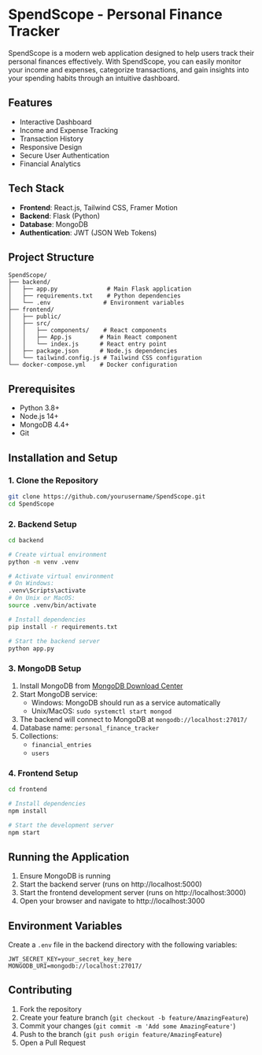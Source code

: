 # SpendScope - Personal Finance Tracker

SpendScope is a modern web application designed to help users track their personal finances effectively. With SpendScope, you can easily monitor your income and expenses, categorize transactions, and gain insights into your spending habits through an intuitive dashboard.

## Features

- Interactive Dashboard
- Income and Expense Tracking
- Transaction History
- Responsive Design
- Secure User Authentication
- Financial Analytics

## Tech Stack

- **Frontend**: React.js, Tailwind CSS, Framer Motion
- **Backend**: Flask (Python)
- **Database**: MongoDB
- **Authentication**: JWT (JSON Web Tokens)

## Project Structure

```
SpendScope/
├── backend/
│   ├── app.py              # Main Flask application
│   ├── requirements.txt    # Python dependencies
│   └── .env               # Environment variables
├── frontend/
│   ├── public/
│   ├── src/
│   │   ├── components/    # React components
│   │   ├── App.js        # Main React component
│   │   └── index.js      # React entry point
│   ├── package.json      # Node.js dependencies
│   └── tailwind.config.js # Tailwind CSS configuration
└── docker-compose.yml    # Docker configuration
```

## Prerequisites

- Python 3.8+
- Node.js 14+
- MongoDB 4.4+
- Git

## Installation and Setup

### 1. Clone the Repository

```bash
git clone https://github.com/yourusername/SpendScope.git
cd SpendScope
```

### 2. Backend Setup

```bash
cd backend

# Create virtual environment
python -m venv .venv

# Activate virtual environment
# On Windows:
.venv\Scripts\activate
# On Unix or MacOS:
source .venv/bin/activate

# Install dependencies
pip install -r requirements.txt

# Start the backend server
python app.py
```

### 3. MongoDB Setup

1. Install MongoDB from [MongoDB Download Center](https://www.mongodb.com/try/download/community)
2. Start MongoDB service:
   - Windows: MongoDB should run as a service automatically
   - Unix/MacOS: `sudo systemctl start mongod`
3. The backend will connect to MongoDB at `mongodb://localhost:27017/`
4. Database name: `personal_finance_tracker`
5. Collections: 
   - `financial_entries`
   - `users`

### 4. Frontend Setup

```bash
cd frontend

# Install dependencies
npm install

# Start the development server
npm start
```

## Running the Application

1. Ensure MongoDB is running
2. Start the backend server (runs on http://localhost:5000)
3. Start the frontend development server (runs on http://localhost:3000)
4. Open your browser and navigate to http://localhost:3000

## Environment Variables

Create a `.env` file in the backend directory with the following variables:

```env
JWT_SECRET_KEY=your_secret_key_here
MONGODB_URI=mongodb://localhost:27017/
```

## Contributing

1. Fork the repository
2. Create your feature branch (`git checkout -b feature/AmazingFeature`)
3. Commit your changes (`git commit -m 'Add some AmazingFeature'`)
4. Push to the branch (`git push origin feature/AmazingFeature`)
5. Open a Pull Request



